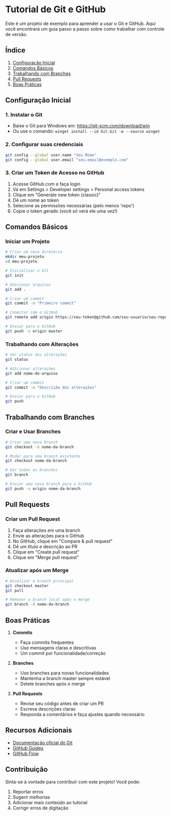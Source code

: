 # Tutorial de Git e GitHub

Este é um projeto de exemplo para aprender a usar o Git e GitHub. Aqui você encontrará um guia passo a passo sobre como trabalhar com controle de versão.

## Índice
1. [Configuração Inicial](#configuração-inicial)
2. [Comandos Básicos](#comandos-básicos)
3. [Trabalhando com Branches](#trabalhando-com-branches)
4. [Pull Requests](#pull-requests)
5. [Boas Práticas](#boas-práticas)

## Configuração Inicial

### 1. Instalar o Git
- Baixe o Git para Windows em: https://git-scm.com/download/win
- Ou use o comando: `winget install --id Git.Git -e --source winget`

### 2. Configurar suas credenciais
```bash
git config --global user.name "Seu Nome"
git config --global user.email "seu.email@exemplo.com"
```

### 3. Criar um Token de Acesso no GitHub
1. Acesse GitHub.com e faça login
2. Vá em Settings > Developer settings > Personal access tokens
3. Clique em "Generate new token (classic)"
4. Dê um nome ao token
5. Selecione as permissões necessárias (pelo menos 'repo')
6. Copie o token gerado (você só verá ele uma vez!)

## Comandos Básicos

### Iniciar um Projeto
```bash
# Criar um novo diretório
mkdir meu-projeto
cd meu-projeto

# Inicializar o Git
git init

# Adicionar arquivos
git add .

# Criar um commit
git commit -m "Primeiro commit"

# Conectar com o GitHub
git remote add origin https://seu-token@github.com/seu-usuario/seu-repositorio.git

# Enviar para o GitHub
git push -u origin master
```

### Trabalhando com Alterações
```bash
# Ver status das alterações
git status

# Adicionar alterações
git add nome-do-arquivo

# Criar um commit
git commit -m "Descrição das alterações"

# Enviar para o GitHub
git push
```

## Trabalhando com Branches

### Criar e Usar Branches
```bash
# Criar uma nova branch
git checkout -b nome-da-branch

# Mudar para uma branch existente
git checkout nome-da-branch

# Ver todas as branches
git branch

# Enviar uma nova branch para o GitHub
git push -u origin nome-da-branch
```

## Pull Requests

### Criar um Pull Request
1. Faça alterações em uma branch
2. Envie as alterações para o GitHub
3. No GitHub, clique em "Compare & pull request"
4. Dê um título e descrição ao PR
5. Clique em "Create pull request"
6. Clique em "Merge pull request"

### Atualizar após um Merge
```bash
# Atualizar a branch principal
git checkout master
git pull

# Remover a branch local após o merge
git branch -d nome-da-branch
```

## Boas Práticas

1. **Commits**
   - Faça commits frequentes
   - Use mensagens claras e descritivas
   - Um commit por funcionalidade/correção

2. **Branches**
   - Use branches para novas funcionalidades
   - Mantenha a branch master sempre estável
   - Delete branches após o merge

3. **Pull Requests**
   - Revise seu código antes de criar um PR
   - Escreva descrições claras
   - Responda a comentários e faça ajustes quando necessário

## Recursos Adicionais

- [Documentação oficial do Git](https://git-scm.com/doc)
- [GitHub Guides](https://guides.github.com/)
- [GitHub Flow](https://guides.github.com/introduction/flow/)

## Contribuição

Sinta-se à vontade para contribuir com este projeto! Você pode:
1. Reportar erros
2. Sugerir melhorias
3. Adicionar mais conteúdo ao tutorial
4. Corrigir erros de digitação 